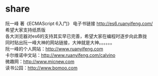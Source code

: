 # share
阮一峰 著《ECMAScript 6入门》 电子书链接
http://es6.ruanyifeng.com/  <br>希望大家支持纸质版
<br>各大浏览器对es6的支持其实早已完善，希望大家在编程时逐步向此靠拢  <br>同时贴出阮一峰大神的网站链接，大神就是大神。。。。。。 <br>
阮一峰的个人网站：http://www.ruanyifeng.com<br>
卡尔维诺中文站：http://www.ruanyifeng.com/calvino<br>
微趣网：http://www.micnew.com<br>
读书公园：http://www.bomoo.com<br>
